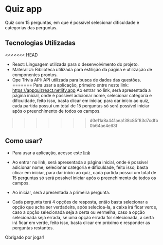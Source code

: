 # Quiz app

Quiz com 15 perguntas, em que é possível selecionar dificuldade e categorias das perguntas.

## Tecnologias Utilizadas

<<<<<<< HEAD
- React: Linguagem utilizada para o desenvolvimento do projeto.
- MaterailUi: Biblioteca utilizada para estilição da página e utilização de componentes prontos.
- Ope Trivia API: API utilizada para busca de dados das questões.
=======
Para usar a aplicação, primeiro entre neste link: https://appquizreact.netlify.app
Ao entrar no link, será apresentada a página inícial, onde é possível adicionar nome, selecionar categoria e dificuldade, feito isso, basta clicar em iniciar, para dar início ao quiz, cada partida possui um total de 15 perguntas só será possível iniciar após o preenchimento de todos os campos.
>>>>>>> d0e11a8a441aea138c85f83d7cdfb0b64ae4e63f

## Como usar?

- Para usar a aplicação, acesse este [link](https://appquizreact.netlify.app)

- Ao entrar no link, será apresentada a página inícial, onde é possível adicionar nome, selecionar categoria e dificuldade, feito isso, basta clicar em iniciar, para dar início ao quiz, cada partida possui um total de 15 perguntas só será possível iniciar após o preenchimento de todos os campos.

- Ao iniciar, será apresentada a primeira pergunta.

- Cada pergunta terá 4 opções de resposta, então basta selecionar a opção que acha ser verdadeira, após selecioa-la, a caixa irá ficar verde, caso a opção selecionada seja a certa ou vermelha, caso a opção selecionada seja errada, se uma opção errada for selecionada, a certa irá ficar em verde, feito isso, basta clicar em próximo e responder as perguntas restantes.

Obrigado por jogar!
